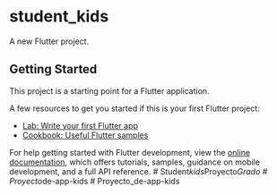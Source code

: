 # student_kids

A new Flutter project.

## Getting Started

This project is a starting point for a Flutter application.

A few resources to get you started if this is your first Flutter project:

- [Lab: Write your first Flutter app](https://docs.flutter.dev/get-started/codelab)
- [Cookbook: Useful Flutter samples](https://docs.flutter.dev/cookbook)

For help getting started with Flutter development, view the
[online documentation](https://docs.flutter.dev/), which offers tutorials,
samples, guidance on mobile development, and a full API reference.
#   S t u d e n t _ k i d s _ P r o y e c t o _ G r a d o  
 #   P r o y e c t o _ d e - a p p - k i d s  
 #   P r o y e c t o _ d e - a p p - k i d s  
 